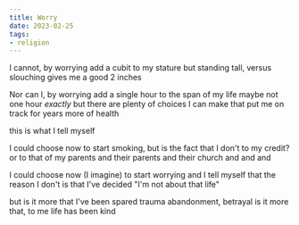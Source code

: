 ```yaml
---
title: Worry
date: 2023-02-25
tags:
- religion
---
```

I cannot, by worrying
add a cubit to my stature
but standing tall, versus slouching
gives me a good 2 inches
<!-- more -->

Nor can I, by worrying
add a single hour to the span of my life
maybe not one hour *exactly*
but there are plenty of choices I can make
that put me on track
for years more of health

this is what
I tell myself

I could choose now
to start smoking, but
is the fact that I don't
to my credit?
or to that of my parents
and their parents
and their church
and and and

I could choose now
(I imagine)
to start worrying
and I tell myself
that the reason I don't
is that I've decided
"I'm not about that life"

but is it more
that I've been spared trauma
abandonment, betrayal
is it more that, to me
life has been kind